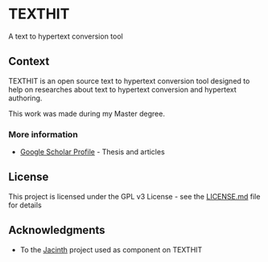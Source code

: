 # TEXTHIT

A text to hypertext conversion tool

## Context

TEXTHIT is an open source text to hypertext conversion tool designed to help on researches about text to hypertext conversion and hypertext authoring.

This work was made during my Master degree.

### More information

* [Google Scholar Profile](https://scholar.google.com.br/citations?user=QucS_38AAAAJ&hl=en) - Thesis and articles

## License

This project is licensed under the GPL v3 License - see the [LICENSE.md](LICENSE.md) file for details

## Acknowledgments

* To the [Jacinth](https://sourceforge.net/projects/jacinth/) project used as component on TEXTHIT
